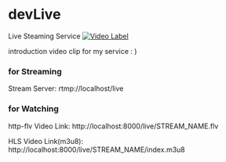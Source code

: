 # devLive
Live Steaming Service
[![Video Label](http://img.youtube.com/vi/0vmk-YUuGH4/0.jpg)](https://www.youtube.com/watch?v=0vmk-YUuGH4)

introduction video clip for my service : )

### for Streaming

Stream Server: rtmp://localhost/live

### for Watching

http-flv Video Link:
http://localhost:8000/live/STREAM_NAME.flv

HLS Video Link(m3u8):
http://localhost:8000/live/STREAM_NAME/index.m3u8
